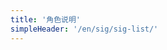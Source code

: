 ```yaml
---
title: '角色说明'
simpleHeader: '/en/sig/sig-list/'
---
```


<script setup lang="ts">
  import TheSigRoleDescription from "~@/views/sig/sig-role-description/TheSigRoleDescription.vue"
</script>

<TheSigRoleDescription/>
